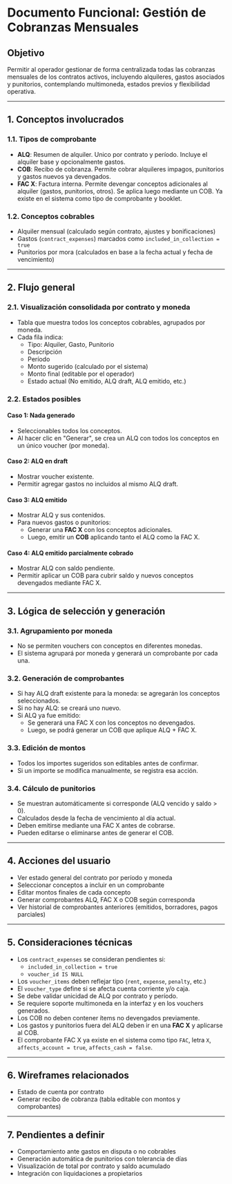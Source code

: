 # Documento Funcional: Gestión de Cobranzas Mensuales

## Objetivo
Permitir al operador gestionar de forma centralizada todas las cobranzas mensuales de los contratos activos, incluyendo alquileres, gastos asociados y punitorios, contemplando multimoneda, estados previos y flexibilidad operativa.

---

## 1. Conceptos involucrados

### 1.1. Tipos de comprobante
- **ALQ**: Resumen de alquiler. Unico por contrato y período. Incluye el alquiler base y opcionalmente gastos.
- **COB**: Recibo de cobranza. Permite cobrar alquileres impagos, punitorios y gastos nuevos ya devengados.
- **FAC X**: Factura interna. Permite devengar conceptos adicionales al alquiler (gastos, punitorios, otros). Se aplica luego mediante un COB. Ya existe en el sistema como tipo de comprobante y booklet.

### 1.2. Conceptos cobrables
- Alquiler mensual (calculado según contrato, ajustes y bonificaciones)
- Gastos (`contract_expenses`) marcados como `included_in_collection = true`
- Punitorios por mora (calculados en base a la fecha actual y fecha de vencimiento)

---

## 2. Flujo general

### 2.1. Visualización consolidada por contrato y moneda
- Tabla que muestra todos los conceptos cobrables, agrupados por moneda.
- Cada fila indica:
  - Tipo: Alquiler, Gasto, Punitorio
  - Descripción
  - Período
  - Monto sugerido (calculado por el sistema)
  - Monto final (editable por el operador)
  - Estado actual (No emitido, ALQ draft, ALQ emitido, etc.)

### 2.2. Estados posibles

#### Caso 1: Nada generado
- Seleccionables todos los conceptos.
- Al hacer clic en "Generar", se crea un ALQ con todos los conceptos en un único voucher (por moneda).

#### Caso 2: ALQ en draft
- Mostrar voucher existente.
- Permitir agregar gastos no incluidos al mismo ALQ draft.

#### Caso 3: ALQ emitido
- Mostrar ALQ y sus contenidos.
- Para nuevos gastos o punitorios:
  - Generar una **FAC X** con los conceptos adicionales.
  - Luego, emitir un **COB** aplicando tanto el ALQ como la FAC X.

#### Caso 4: ALQ emitido parcialmente cobrado
- Mostrar ALQ con saldo pendiente.
- Permitir aplicar un COB para cubrir saldo y nuevos conceptos devengados mediante FAC X.

---

## 3. Lógica de selección y generación

### 3.1. Agrupamiento por moneda
- No se permiten vouchers con conceptos en diferentes monedas.
- El sistema agrupará por moneda y generará un comprobante por cada una.

### 3.2. Generación de comprobantes
- Si hay ALQ draft existente para la moneda: se agregarán los conceptos seleccionados.
- Si no hay ALQ: se creará uno nuevo.
- Si ALQ ya fue emitido:
  - Se generará una FAC X con los conceptos no devengados.
  - Luego, se podrá generar un COB que aplique ALQ + FAC X.

### 3.3. Edición de montos
- Todos los importes sugeridos son editables antes de confirmar.
- Si un importe se modifica manualmente, se registra esa acción.

### 3.4. Cálculo de punitorios
- Se muestran automáticamente si corresponde (ALQ vencido y saldo > 0).
- Calculados desde la fecha de vencimiento al día actual.
- Deben emitirse mediante una FAC X antes de cobrarse.
- Pueden editarse o eliminarse antes de generar el COB.

---

## 4. Acciones del usuario

- Ver estado general del contrato por período y moneda
- Seleccionar conceptos a incluir en un comprobante
- Editar montos finales de cada concepto
- Generar comprobantes ALQ, FAC X o COB según corresponda
- Ver historial de comprobantes anteriores (emitidos, borradores, pagos parciales)

---

## 5. Consideraciones técnicas

- Los `contract_expenses` se consideran pendientes si:
  - `included_in_collection = true`
  - `voucher_id IS NULL`
- Los `voucher_items` deben reflejar tipo (`rent`, `expense`, `penalty`, etc.)
- El `voucher_type` define si se afecta cuenta corriente y/o caja.
- Se debe validar unicidad de ALQ por contrato y período.
- Se requiere soporte multimoneda en la interfaz y en los vouchers generados.
- Los COB no deben contener ítems no devengados previamente.
- Los gastos y punitorios fuera del ALQ deben ir en una **FAC X** y aplicarse al COB.
- El comprobante FAC X ya existe en el sistema como tipo `FAC`, letra `X`, `affects_account = true`, `affects_cash = false`.

---

## 6. Wireframes relacionados

- Estado de cuenta por contrato
- Generar recibo de cobranza (tabla editable con montos y comprobantes)

---

## 7. Pendientes a definir

- Comportamiento ante gastos en disputa o no cobrables
- Generación automática de punitorios con tolerancia de días
- Visualización de total por contrato y saldo acumulado
- Integración con liquidaciones a propietarios

